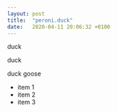 ```yaml
---
layout: post
title:  "peroni.duck"
date:   2020-04-11 20:06:32 +0100
---
```

<p>duck</p>
duck

duck
goose

<ul>
<li>item 1</li>
<li>item 2</li>
<li>item 3</li>
</ul>